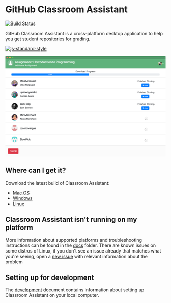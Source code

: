 # GitHub Classroom Assistant

[![Build Status](https://travis-ci.org/education/classroom-assistant.svg?branch=master)](https://travis-ci.org/education/classroom-assistant)

GitHub Classroom Assistant is a cross-platform desktop application to help you get student repositories for grading.

[![js-standard-style](https://cdn.rawgit.com/feross/standard/master/badge.svg)](https://standardjs.com)

![alt text](./app/resources/images/classroom-assistant-downloading.png "Logo Title Text 1")

## Where can I get it?

Download the latest build of Classroom Assistant:

- [Mac OS](https://classroom.github.com/assistant/download/osx)
- [Windows](https://classroom.github.com/assistant/download/win)
- [Linux](https://classroom.github.com/assistant/download/linux_deb_64)

## Classroom Assistant isn't running on my platform

More information about supported platforms and troubleshooting instructions can be found in the [docs](docs/) folder. There are known issues on some distros of Linux, if you don't see an issue already that matches what you're seeing, open a [new issue](https://github.com/education/classroom-assistant/issues/new) with relevant information about the problem

## Setting up for development

The [development](docs/development.md) document contains information about setting up Classroom Assistant on your local computer.
